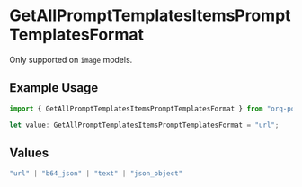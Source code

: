 # GetAllPromptTemplatesItemsPromptTemplatesFormat

Only supported on `image` models.

## Example Usage

```typescript
import { GetAllPromptTemplatesItemsPromptTemplatesFormat } from "orq-poc-typescript-multi-env-version/models/operations";

let value: GetAllPromptTemplatesItemsPromptTemplatesFormat = "url";
```

## Values

```typescript
"url" | "b64_json" | "text" | "json_object"
```